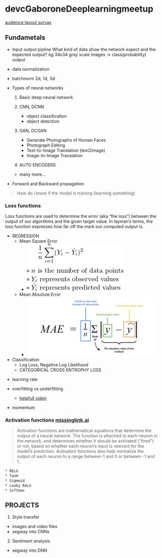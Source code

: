 # devcGaboroneDeeplearningmeetup

[audience layout survay](https://www.surveymonkey.com/r/RRSTB89)
## Fundametals
- Input output pipline
    What kind of data show the network expect and the expected output?
    eg 34x34 gray scale images -> class(probability) output
    
- data normalization
- batchnorm 2d, 1d, 3d 

- Types of neural networks
	1. Basic deep neural network
	2. CNN, DCNN 
	   * object classification
	   * object detection
	   
	3. GAN, DCGAN 
	   * Generate Photographs of Human Faces
	   * Photograph Editing
	   * Text-to-Image Translation (text2image)
	   * Image-to-Image Translation
	   
	4. AUTO ENCODERS
	* many more...
	
- Forward and Backward propagation

> How do i know if the model is training (learning something)

### Loss functions

Loss functions are used to determine the error (aka “the loss”) between the output of our algorithms and the given target value.  In layman’s terms, the loss function expresses how far off the mark our computed output is. 

* REGRESSION
  - Mean Square Error
    - ![MSE](MSE1.png)
  - Mean Absolute Error
    - ![MAE](MAE.jpg)
* Classification
  - Log Loss, Negative Log Likelihood
  - CATEGORICAL CROSS ENTROPHY LOSS

- learning rate

- overfitting vs underfitting
	- [helpfull video](https://youtu.be/xj4PlXMsN-Y)
- momentum


### Activation functions [missinglink.ai](https://missinglink.ai/guides/neural-network-concepts/7-types-neural-network-activation-functions-right/)

> Activation functions are mathematical equations that determine the output of a neural network. The function is attached to each neuron in the network, and determines whether it should be activated (“fired”) or not, based on whether each neuron’s input is relevant for the model’s prediction. Activation functions also help normalize the output of each neuron to a range between 1 and 0 or between -1 and 1.

	* RELU
	* TanH
	* Sigmoid
	* Leaky ReLU
	* Softmax


	
## PROJECTS

1. Style transfer
* images and video files
* segway into CNNs

2. Sentiment analysis
* segway into DNN





